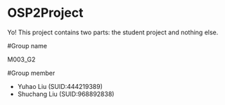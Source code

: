 # OSP2Project

Yo! This project contains two parts: the student project and nothing else.

#Group name

M003_G2

#Group member

* Yuhao Liu (SUID:444219389)
* Shuchang Liu (SUID:968892838)

